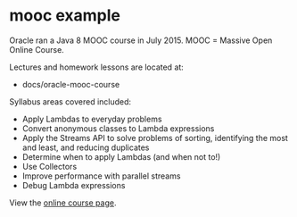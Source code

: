 # mooc example

Oracle ran a Java 8 MOOC course in July 2015. MOOC = Massive Open Online Course. 

Lectures and homework lessons are located at:

* docs/oracle-mooc-course

Syllabus areas covered included:
* Apply Lambdas to everyday problems
* Convert anonymous classes to Lambda expressions
* Apply the Streams API to solve problems of sorting, identifying the most and least, and reducing duplicates
* Determine when to apply Lambdas (and when not to!)
* Use Collectors
* Improve performance with parallel streams
* Debug Lambda expressions

View the [online course page](https://apexapps.oracle.com/pls/apex/f?p=44785%3A145%3A0%3A%3A%3A%3AP145_EVENT_ID%2CP145_PREV_PAGE%3A4887%2C143#).